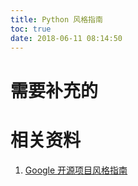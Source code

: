 ```yaml
---
title: Python 风格指南
toc: true
date: 2018-06-11 08:14:50
---
```


# 需要补充的





# 相关资料

1. [Google 开源项目风格指南](http://zh-google-styleguide.readthedocs.io/en/latest/contents/)
